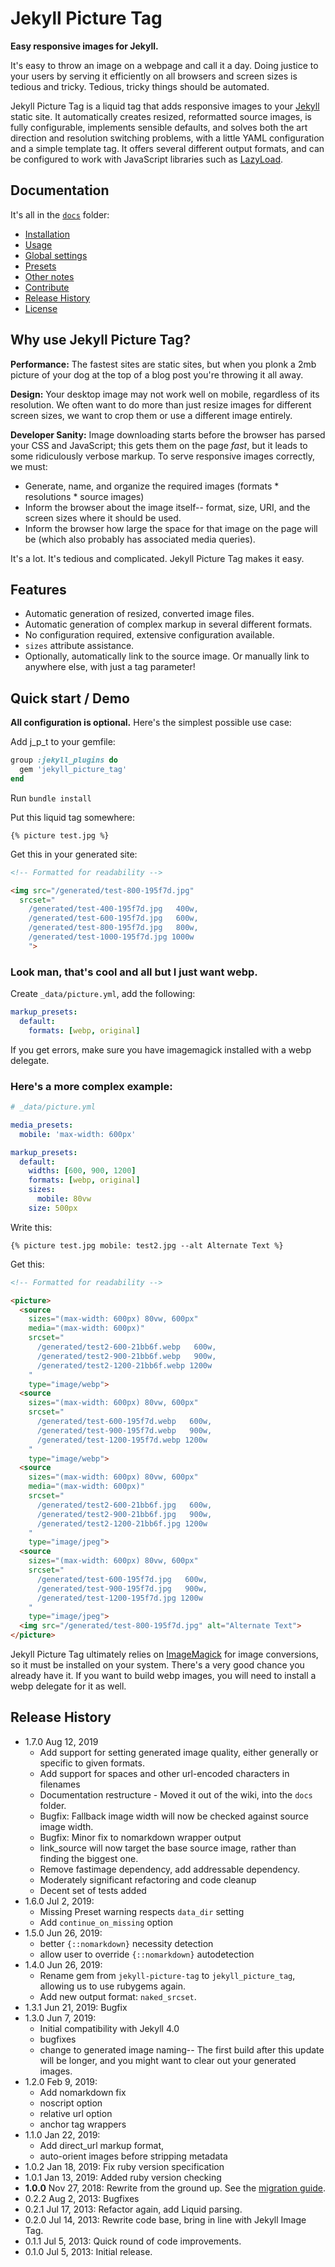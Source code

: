 # Jekyll Picture Tag

**Easy responsive images for Jekyll.**

It's easy to throw an image on a webpage and call it a day. Doing justice to your users by serving
it efficiently on all browsers and screen sizes is tedious and tricky. Tedious, tricky things should be
automated.

Jekyll Picture Tag is a liquid tag that adds responsive images to your [Jekyll](http://jekyllrb.com)
static site. It automatically creates resized, reformatted source images, is fully configurable,
implements sensible defaults, and solves both the art direction and resolution switching problems,
with a little YAML configuration and a simple template tag. It offers several different output
formats, and can be configured to work with JavaScript libraries such as
[LazyLoad](https://github.com/verlok/lazyload).

## Documentation

It's all in the [`docs`](docs/) folder:

* [Installation](docs/installation.md)
* [Usage](docs/usage.md)
* [Global settings](docs/global_configuration.md)
* [Presets](docs/presets.md)
* [Other notes](docs/notes.md)
* [Contribute](contributing.md)
* [Release History](#release-history)
* [License](LICENSE.txt)

## Why use Jekyll Picture Tag?

**Performance:** The fastest sites are static sites, but when you plonk a 2mb picture of your dog at
the top of a blog post you're throwing it all away.

**Design:** Your desktop image may not work well on mobile, regardless of its resolution. We often
want to do more than just resize images for different screen sizes, we want to crop them or use a
different image entirely.

**Developer Sanity:** Image downloading starts before the browser has parsed your CSS and
JavaScript; this gets them on the page *fast*, but it leads to some ridiculously verbose markup.
To serve responsive images correctly, we must:

- Generate, name, and organize the required images (formats \* resolutions \* source images)
- Inform the browser about the image itself-- format, size, URI, and the screen sizes where it
  should be used.
- Inform the browser how large the space for that image on the page will be (which also probably
  has associated media queries).

It's a lot. It's tedious and complicated. Jekyll Picture Tag makes it easy.  

## Features

* Automatic generation of resized, converted image files.
* Automatic generation of complex markup in several different formats.
* No configuration required, extensive configuration available.
* `sizes` attribute assistance.
* Optionally, automatically link to the source image. Or manually link to anywhere else, with just a
  tag parameter!

## Quick start / Demo

**All configuration is optional.** Here's the simplest possible use case:

Add j_p_t to your gemfile:

```ruby
group :jekyll_plugins do
  gem 'jekyll_picture_tag'
end
```

Run `bundle install`

Put this liquid tag somewhere:

`{% picture test.jpg %}`

Get this in your generated site:

```html
<!-- Formatted for readability -->

<img src="/generated/test-800-195f7d.jpg"
  srcset="
    /generated/test-400-195f7d.jpg   400w,
    /generated/test-600-195f7d.jpg   600w,
    /generated/test-800-195f7d.jpg   800w,
    /generated/test-1000-195f7d.jpg 1000w
    ">
```

### Look man, that's cool and all but I just want webp.

Create `_data/picture.yml`, add the following:

```yml
markup_presets:
  default:
    formats: [webp, original]
```

If you get errors, make sure you have imagemagick installed with a webp delegate.

### Here's a more complex example:

```yml
# _data/picture.yml

media_presets:
  mobile: 'max-width: 600px'

markup_presets:
  default:
    widths: [600, 900, 1200]
    formats: [webp, original]
    sizes:
      mobile: 80vw
    size: 500px
```

Write this:

`{% picture test.jpg mobile: test2.jpg --alt Alternate Text %}`

Get this:

```html
<!-- Formatted for readability -->

<picture>
  <source
    sizes="(max-width: 600px) 80vw, 600px"
    media="(max-width: 600px)"
    srcset="
      /generated/test2-600-21bb6f.webp   600w,
      /generated/test2-900-21bb6f.webp   900w,
      /generated/test2-1200-21bb6f.webp 1200w
    "
    type="image/webp">
  <source
    sizes="(max-width: 600px) 80vw, 600px"
    srcset="
      /generated/test-600-195f7d.webp   600w,
      /generated/test-900-195f7d.webp   900w,
      /generated/test-1200-195f7d.webp 1200w
    "
    type="image/webp">
  <source
    sizes="(max-width: 600px) 80vw, 600px"
    media="(max-width: 600px)"
    srcset="
      /generated/test2-600-21bb6f.jpg   600w,
      /generated/test2-900-21bb6f.jpg   900w,
      /generated/test2-1200-21bb6f.jpg 1200w
    "
    type="image/jpeg">
  <source
    sizes="(max-width: 600px) 80vw, 600px"
    srcset="
      /generated/test-600-195f7d.jpg   600w,
      /generated/test-900-195f7d.jpg   900w,
      /generated/test-1200-195f7d.jpg 1200w
    "
    type="image/jpeg">
  <img src="/generated/test-800-195f7d.jpg" alt="Alternate Text">
</picture>
```

Jekyll Picture Tag ultimately relies on [ImageMagick](https://www.imagemagick.org/script/index.php)
for image conversions, so it must be installed on your system. There's a very good chance you
already have it. If you want to build webp images, you will need to install a webp delegate for it
as well.

## Release History

* 1.7.0 Aug 12, 2019
  * Add support for setting generated image quality, either generally or specific to given
    formats.
  * Add support for spaces and other url-encoded characters in filenames
  * Documentation restructure - Moved it out of the wiki, into the `docs` folder.
  * Bugfix: Fallback image width will now be checked against source image width.
  * Bugfix: Minor fix to nomarkdown wrapper output
  * link_source will now target the base source image, rather than finding the biggest one.
  * Remove fastimage dependency, add addressable dependency.
  * Moderately significant refactoring and code cleanup 
  * Decent set of tests added
* 1.6.0 Jul  2, 2019:
  * Missing Preset warning respects `data_dir` setting
  * Add `continue_on_missing` option
* 1.5.0 Jun 26, 2019: 
  * better `{::nomarkdown}` necessity detection
  * allow user to override `{::nomarkdown}` autodetection
* 1.4.0 Jun 26, 2019:
  * Rename gem from `jekyll-picture-tag` to `jekyll_picture_tag`, allowing us to use rubygems again.
  * Add new output format: `naked_srcset`.
* 1.3.1 Jun 21, 2019: Bugfix
* 1.3.0 Jun  7, 2019:
  * Initial compatibility with Jekyll 4.0
  * bugfixes
  * change to generated image naming-- The first build after this update will be longer, and you
    might want to clear out your generated images.
* 1.2.0 Feb  9, 2019:
  * Add nomarkdown fix
  * noscript option
  * relative url option
  * anchor tag wrappers
* 1.1.0 Jan 22, 2019:
  * Add direct_url markup format,
  * auto-orient images before stripping metadata
* 1.0.2 Jan 18, 2019: Fix ruby version specification
* 1.0.1 Jan 13, 2019: Added ruby version checking
* **1.0.0** Nov 27, 2018: Rewrite from the ground up. See the [migration guide](docs/migration.md).
* 0.2.2 Aug  2, 2013: Bugfixes
* 0.2.1 Jul 17, 2013: Refactor again, add Liquid parsing.
* 0.2.0 Jul 14, 2013: Rewrite code base, bring in line with Jekyll Image Tag.
* 0.1.1 Jul  5, 2013: Quick round of code improvements.
* 0.1.0 Jul  5, 2013: Initial release.
